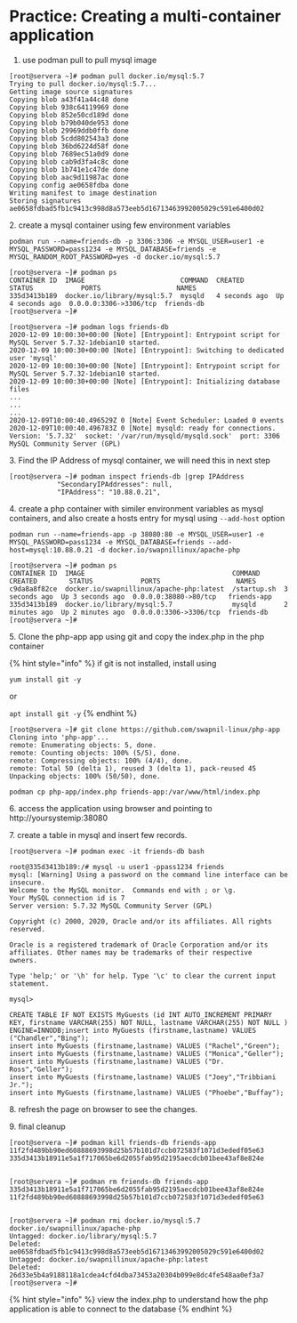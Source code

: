 # Practice: Creating a multi-container application

1. use podman pull to pull mysql image

```
[root@servera ~]# podman pull docker.io/mysql:5.7
Trying to pull docker.io/mysql:5.7...
Getting image source signatures
Copying blob a43f41a44c48 done  
Copying blob 938c64119969 done  
Copying blob 852e50cd189d done  
Copying blob b79b040de953 done  
Copying blob 29969ddb0ffb done  
Copying blob 5cdd802543a3 done  
Copying blob 36bd6224d58f done  
Copying blob 7689ec51a0d9 done  
Copying blob cab9d3fa4c8c done  
Copying blob 1b741e1c47de done  
Copying blob aac9d11987ac done  
Copying config ae0658fdba done  
Writing manifest to image destination
Storing signatures
ae0658fdbad5fb1c9413c998d8a573eeb5d16713463992005029c591e6400d02

```

2\. create a mysql container using few environment variables

```
podman run --name=friends-db -p 3306:3306 -e MYSQL_USER=user1 -e MYSQL_PASSWORD=pass1234 -e MYSQL_DATABASE=friends -e MYSQL_RANDOM_ROOT_PASSWORD=yes -d docker.io/mysql:5.7
```

```
[root@servera ~]# podman ps
CONTAINER ID  IMAGE                        COMMAND  CREATED        STATUS            PORTS                   NAMES
335d3413b189  docker.io/library/mysql:5.7  mysqld   4 seconds ago  Up 4 seconds ago  0.0.0.0:3306->3306/tcp  friends-db
[root@servera ~]#

```

```
[root@servera ~]# podman logs friends-db
2020-12-09 10:00:30+00:00 [Note] [Entrypoint]: Entrypoint script for MySQL Server 5.7.32-1debian10 started.
2020-12-09 10:00:30+00:00 [Note] [Entrypoint]: Switching to dedicated user 'mysql'
2020-12-09 10:00:30+00:00 [Note] [Entrypoint]: Entrypoint script for MySQL Server 5.7.32-1debian10 started.
2020-12-09 10:00:30+00:00 [Note] [Entrypoint]: Initializing database files
...
...
...
2020-12-09T10:00:40.496529Z 0 [Note] Event Scheduler: Loaded 0 events
2020-12-09T10:00:40.496783Z 0 [Note] mysqld: ready for connections.
Version: '5.7.32'  socket: '/var/run/mysqld/mysqld.sock'  port: 3306  MySQL Community Server (GPL)

```

3\. Find the IP Address of mysql container, we will need this in next step

```
[root@servera ~]# podman inspect friends-db |grep IPAddress
            "SecondaryIPAddresses": null,
            "IPAddress": "10.88.0.21",

```

4\. create a php container with similer environment variables as mysql containers, and also create a hosts entry for mysql using `--add-host` option

```
podman run --name=friends-app -p 38080:80 -e MYSQL_USER=user1 -e MYSQL_PASSWORD=pass1234 -e MYSQL_DATABASE=friends --add-host=mysql:10.88.0.21 -d docker.io/swapnillinux/apache-php
```

```
[root@servera ~]# podman ps
CONTAINER ID  IMAGE                                     COMMAND      CREATED        STATUS            PORTS                   NAMES
c9da8a8f82ce  docker.io/swapnillinux/apache-php:latest  /startup.sh  3 seconds ago  Up 3 seconds ago  0.0.0.0:38080->80/tcp   friends-app
335d3413b189  docker.io/library/mysql:5.7               mysqld       2 minutes ago  Up 2 minutes ago  0.0.0.0:3306->3306/tcp  friends-db
[root@servera ~]#

```

5\. Clone the php-app app using git and copy the index.php in the php container

{% hint style="info" %}
if git is not installed, install using&#x20;

`yum install git -y`

or&#x20;

`apt install git -y`
{% endhint %}

```
[root@servera ~]# git clone https://github.com/swapnil-linux/php-app
Cloning into 'php-app'...
remote: Enumerating objects: 5, done.
remote: Counting objects: 100% (5/5), done.
remote: Compressing objects: 100% (4/4), done.
remote: Total 50 (delta 1), reused 3 (delta 1), pack-reused 45
Unpacking objects: 100% (50/50), done.
```

```
podman cp php-app/index.php friends-app:/var/www/html/index.php
```

6\. access the application using browser and pointing to http://yoursystemip:38080

7\. create a table in mysql and insert few records.

```
[root@servera ~]# podman exec -it friends-db bash

root@335d3413b189:/# mysql -u user1 -ppass1234 friends
mysql: [Warning] Using a password on the command line interface can be insecure.
Welcome to the MySQL monitor.  Commands end with ; or \g.
Your MySQL connection id is 7
Server version: 5.7.32 MySQL Community Server (GPL)

Copyright (c) 2000, 2020, Oracle and/or its affiliates. All rights reserved.

Oracle is a registered trademark of Oracle Corporation and/or its
affiliates. Other names may be trademarks of their respective
owners.

Type 'help;' or '\h' for help. Type '\c' to clear the current input statement.

mysql>
```

```
CREATE TABLE IF NOT EXISTS MyGuests (id INT AUTO_INCREMENT PRIMARY KEY, firstname VARCHAR(255) NOT NULL, lastname VARCHAR(255) NOT NULL )  ENGINE=INNODB;insert into MyGuests (firstname,lastname) VALUES ("Chandler","Bing");
insert into MyGuests (firstname,lastname) VALUES ("Rachel","Green");
insert into MyGuests (firstname,lastname) VALUES ("Monica","Geller");
insert into MyGuests (firstname,lastname) VALUES ("Dr. Ross","Geller");
insert into MyGuests (firstname,lastname) VALUES ("Joey","Tribbiani Jr.");
insert into MyGuests (firstname,lastname) VALUES ("Phoebe","Buffay");
```

8\. refresh the page on browser to see the changes.

9\. final cleanup

```
[root@servera ~]# podman kill friends-db friends-app 
11f2fd489bb90ed60888693998d25b57b101d7ccb072583f1071d3ededf05e63
335d3413b18911e5a1f717065be6d2055fab95d2195aecdcb01bee43af8e824e


[root@servera ~]# podman rm friends-db friends-app 
335d3413b18911e5a1f717065be6d2055fab95d2195aecdcb01bee43af8e824e
11f2fd489bb90ed60888693998d25b57b101d7ccb072583f1071d3ededf05e63


[root@servera ~]# podman rmi docker.io/mysql:5.7 docker.io/swapnillinux/apache-php
Untagged: docker.io/library/mysql:5.7
Deleted: ae0658fdbad5fb1c9413c998d8a573eeb5d16713463992005029c591e6400d02
Untagged: docker.io/swapnillinux/apache-php:latest
Deleted: 26d33e5b4a9188118a1cdea4cfd4dba73453a20304b099e8dc4fe548aa0ef3a7
[root@servera ~]# 
```

{% hint style="info" %}
view the index.php to understand how the php application is able to connect to the database
{% endhint %}

